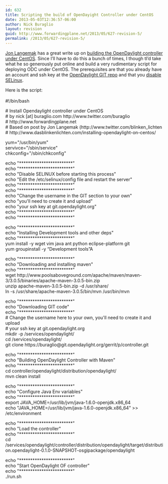 ```yaml
---
id: 632
title: Scripting the build of OpenDayight Controller under CentOS
date: 2013-05-03T12:36:57-06:00
author: Nick Buraglio
layout: revision
guid: http://www.forwardingplane.net/2013/05/627-revision-5/
permalink: /2013/05/627-revision-5/
---
```

<a href="https://twitter.com/blinken_lichten" target="_blank">Jon Langemak</a> has a great write up on <a href="http://www.dasblinkenlichten.com/installing-opendaylight-on-centos/" target="_blank">building the OpenDaylight controller under CentOS</a>. Since I&#8217;ll have to do this a bunch of times, I though tI&#8217;d take what he so generously put online and build a very rudimentary script for deploying ODC under CentOS. The prerequisites are that you already have an account and ssh key at the <a href="https://git.opendaylight.org/" target="_blank">OpenDaylight GIT repo</a> and that you <a href="http://www.revsys.com/writings/quicktips/turn-off-selinux.html" target="_blank">disable SELinux</a>.

Here is the script:  
<br />
#!/bin/bash</p>
<p># Install Opendaylight controller under CentOS<br />
# by nick [at] buraglio.com http://www.twitter.com/buraglio<br />
# http://www.forwardingplane.net<br />
# Based on post by Jon Langemak (http://www.twitter.com/blinken_lichten<br />
# http://www.dasblinkenlichten.com/installing-opendaylight-on-centos/</p>
<p>yum="/usr/bin/yum"<br />
servivce="/sbin/service"<br />
chkconfig="/sbin/chkconfig"</p>
<p>echo "************************"<br />
echo "************************"<br />
echo "Disable SELINUX before starting this process"<br />
echo "Edit the /etc/selinux/config file and restart the server"<br />
echo "************************"<br />
echo "************************"<br />
echo "Change the username in the GIT section to your own"<br />
echo "you'll need to create it and upload"<br />
echo "your ssh key at git.opendaylight.org"<br />
echo "************************"<br />
echo "************************"</p>
<p>echo "************************"<br />
echo "Installing Development tools and other deps"<br />
echo "************************"<br />
yum install -y wget vim java ant python eclipse-platform git<br />
yum groupinstall -y “Development tools”A</p>
<p>echo "************************"<br />
echo "Downloading and installing maven"<br />
echo "************************"<br />
wget http://www.poolsaboveground.com/apache/maven/maven-3/3.0.5/binaries/apache-maven-3.0.5-bin.zip<br />
unzip apache-maven-3.0.5-bin.zip -d /usr/share/<br />
ln -s /usr/share/apache-maven-3.0.5/bin/mvn /usr/bin/mvn</p>
<p>echo "************************"<br />
echo "Downloading GIT code"<br />
echo "************************"<br />
# Change the username here to your own, you'll need to create it and upload<br />
# your ssh key at git.opendaylight.org<br />
mkdir -p /services/opendaylight/<br />
cd /services/opendaylight/<br />
git clone https://buraglio@git.opendaylight.org/gerrit/p/controller.git</p>
<p>echo "************************"<br />
echo "Building OpenDaylight Controller with Maven"<br />
echo "************************"<br />
cd controller/opendaylight/distribution/opendaylight/<br />
mvn clean install</p>
<p>echo "************************"<br />
echo "Configure Java Env variables"<br />
echo "************************"<br />
export JAVA_HOME=/usr/lib/jvm/java-1.6.0-openjdk.x86_64<br />
echo "JAVA_HOME=/usr/lib/jvm/java-1.6.0-openjdk.x86_64" >> /etc/environment</p>
<p>echo "************************"<br />
echo "Load the controller"<br />
echo "************************"<br />
cd /services/opendaylight/controller/distribution/opendaylight/target/distribution.opendaylight-0.1.0-SNAPSHOT-osgipackage/opendaylight</p>
<p>echo "************************"<br />
echo "Start OpenDaylight OF controller"<br />
echo "************************"<br />
./run.sh</p>
<p><code></p>
